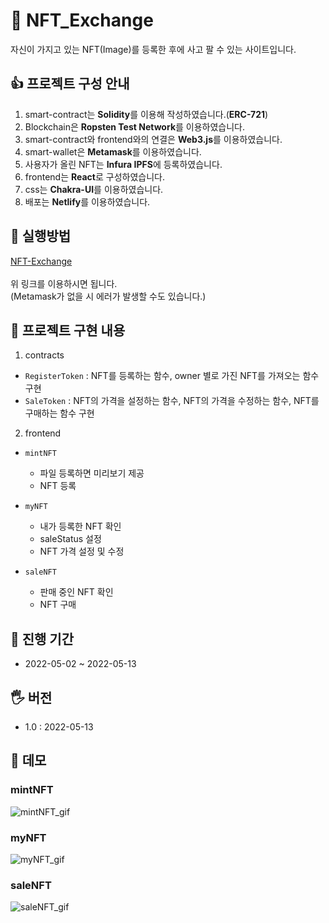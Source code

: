 # 🏁 NFT_Exchange
자신이 가지고 있는 NFT(Image)를 등록한 후에 사고 팔 수 있는 사이트입니다.

## 👍 프로젝트 구성 안내
1. smart-contract는 **Solidity**를 이용해 작성하였습니다.(**ERC-721**)
2. Blockchain은 **Ropsten Test Network**를 이용하였습니다.
3. smart-contract와 frontend와의 연결은 **Web3.js**를 이용하였습니다.
4. smart-wallet은 **Metamask**를 이용하였습니다.
5. 사용자가 올린 NFT는 **Infura IPFS**에 등록하였습니다.
6. frontend는 **React**로 구성하였습니다.
7. css는 **Chakra-UI**를 이용하였습니다.
8. 배포는 **Netlify**를 이용하였습니다.

## 🤞 실행방법
[NFT-Exchange](https://nftexchange.netlify.app/) <br><br>
위 링크를 이용하시면 됩니다. <br>
(Metamask가 없을 시 에러가 발생할 수도 있습니다.)

## 🤟 프로젝트 구현 내용
1. contracts
  - <code>RegisterToken</code> : NFT를 등록하는 함수, owner 별로 가진 NFT를 가져오는 함수 구현
  - <code>SaleToken</code> : NFT의 가격을 설정하는 함수, NFT의 가격을 수정하는 함수, NFT를 구매하는 함수 구현
2. frontend
  - <code>mintNFT</code>
    - 파일 등록하면 미리보기 제공
    - NFT 등록

  - <code>myNFT</code>
    - 내가 등록한 NFT 확인
    - saleStatus 설정
    - NFT 가격 설정 및 수정

  - <code>saleNFT</code>
    - 판매 중인 NFT 확인
    - NFT 구매

## 🖖 진행 기간
- 2022-05-02 ~ 2022-05-13

## 🖐 버전
- 1.0 : 2022-05-13

## 🙏 데모
### mintNFT
![mintNFT_gif](https://user-images.githubusercontent.com/78004477/168217666-2c7c7b88-9833-459b-ac2f-f6dae31e9375.gif)

### myNFT
![myNFT_gif](https://user-images.githubusercontent.com/78004477/168217788-032f07c0-11d5-4f8a-b1f0-14be673a9895.gif)

### saleNFT
![saleNFT_gif](https://user-images.githubusercontent.com/78004477/168218080-c65c0df2-b967-4192-9970-c75691f4f4ef.gif)

